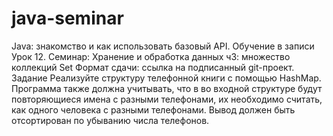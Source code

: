 # java-seminar
Java: знакомство и как использовать базовый API. Обучение в записи
Урок 12. Семинар: Хранение и обработка данных ч3: множество коллекций Set
Формат сдачи: ссылка на подписанный git-проект.
Задание
Реализуйте структуру телефонной книги с помощью HashMap.
Программа также должна учитывать, что в во входной структуре будут повторяющиеся имена с разными телефонами, их необходимо считать, как одного человека с разными телефонами. Вывод должен быть отсортирован по убыванию числа телефонов.
